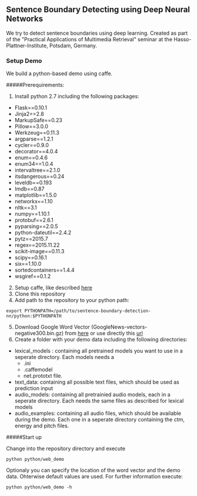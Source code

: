 ## Sentence Boundary Detecting using Deep Neural Networks

We try to detect sentence boundaries using deep learning.
Created as part of the "Practical Applications of Multimedia Retrieval" seminar at the Hasso-Plattner-Institute, Potsdam, Germany.

### Setup Demo
We build a python-based demo using caffe.

#####Prerequirements:
1. Install python 2.7 including the following packages:
  * Flask==0.10.1
  * Jinja2==2.8
  * MarkupSafe==0.23
  * Pillow==3.0.0
  * Werkzeug==0.11.3
  * argparse==1.2.1
  * cycler==0.9.0
  * decorator==4.0.4
  * enum==0.4.6
  * enum34==1.0.4
  * intervaltree==2.1.0
  * itsdangerous==0.24
  * leveldb==0.193
  * lmdb==0.87
  * matplotlib==1.5.0
  * networkx==1.10
  * nltk==3.1
  * numpy==1.10.1
  * protobuf==2.6.1
  * pyparsing==2.0.5
  * python-dateutil==2.4.2
  * pytz==2015.7
  * regex==2015.11.22
  * scikit-image==0.11.3
  * scipy==0.16.1
  * six==1.10.0
  * sortedcontainers==1.4.4
  * wsgiref==0.1.2
2. Setup caffe, like described [here](http://caffe.berkeleyvision.org/installation.html)
3. Clone this repository
4. Add path to the repository to your python path: 
  ```
  export PYTHONPATH=/path/to/sentence-boundary-detection-nn/python:$PYTHONPATH
  ```
5. Download Google Word Vector (GoogleNews-vectors-negative300.bin.gz) from [here](https://code.google.com/p/word2vec/)  or use directly this [url](https://drive.google.com/file/d/0B7XkCwpI5KDYNlNUTTlSS21pQmM/edit?usp=sharing)
6. Create a folder with your demo data including the following directories:
  * lexical_models : containing all pretrained models you want to use in a seperate directory. Each models needs a 
    * .ini
    * .caffemodel
    * net.prototxt file.
  * text_data: containing all possible text files, which should be used as prediction input
  * audio_models: containing all pretrainied audio models, each in a seperate directory. Each needs the same files as described for lexical models
  * audio_examples: containing all audio files, which should be available during the demo. Each one in a seperate directory containing the ctm, energy and pitch files.

#####Start up

Change into the repository directory and execute
```
python python/web_demo
```
Optionaly you can specify the location of the word vector and the demo data. Ohterwise default values are used.
For further information execute:
```
python python/web_demo -h
```
